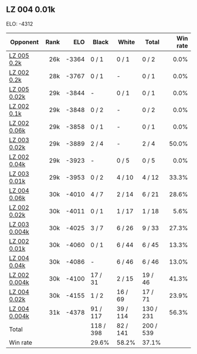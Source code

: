 ## LZ 004 0.01k ##

ELO: -4312

Opponent | Rank | ELO | Black | White | Total | Win rate
---------|-----:|----:|-------|-------|-------|-------:
[LZ 005 0.2k](LZ%20005%200.2k.md) | 26k | -3364 | 0 / 1 | 0 / 1 | 0 / 2 | 0.0%
[LZ 002 0.2k](LZ%20002%200.2k.md) | 28k | -3767 | 0 / 1 | - | 0 / 1 | 0.0%
[LZ 005 0.02k](LZ%20005%200.02k.md) | 29k | -3844 | - | 0 / 1 | 0 / 1 | 0.0%
[LZ 002 0.1k](LZ%20002%200.1k.md) | 29k | -3848 | 0 / 2 | - | 0 / 2 | 0.0%
[LZ 002 0.06k](LZ%20002%200.06k.md) | 29k | -3858 | 0 / 1 | - | 0 / 1 | 0.0%
[LZ 003 0.02k](LZ%20003%200.02k.md) | 29k | -3889 | 2 / 4 | - | 2 / 4 | 50.0%
[LZ 002 0.04k](LZ%20002%200.04k.md) | 29k | -3923 | - | 0 / 5 | 0 / 5 | 0.0%
[LZ 003 0.01k](LZ%20003%200.01k.md) | 29k | -3953 | 0 / 2 | 4 / 10 | 4 / 12 | 33.3%
[LZ 004 0.06k](LZ%20004%200.06k.md) | 30k | -4010 | 4 / 7 | 2 / 14 | 6 / 21 | 28.6%
[LZ 002 0.02k](LZ%20002%200.02k.md) | 30k | -4011 | 0 / 1 | 1 / 17 | 1 / 18 | 5.6%
[LZ 003 0.004k](LZ%20003%200.004k.md) | 30k | -4025 | 3 / 7 | 6 / 26 | 9 / 33 | 27.3%
[LZ 002 0.01k](LZ%20002%200.01k.md) | 30k | -4060 | 0 / 1 | 6 / 44 | 6 / 45 | 13.3%
[LZ 004 0.04k](LZ%20004%200.04k.md) | 30k | -4086 | - | 6 / 46 | 6 / 46 | 13.0%
[LZ 002 0.004k](LZ%20002%200.004k.md) | 30k | -4100 | 17 / 31 | 2 / 15 | 19 / 46 | 41.3%
[LZ 004 0.02k](LZ%20004%200.02k.md) | 30k | -4155 | 1 / 2 | 16 / 69 | 17 / 71 | 23.9%
[LZ 004 0.004k](LZ%20004%200.004k.md) | 31k | -4378 | 91 / 117 | 39 / 114 | 130 / 231 | 56.3%
Total | | | 118 / 398 | 82 / 141 | 200 / 539 | 
Win rate| | | 29.6% | 58.2% | 37.1% | 
